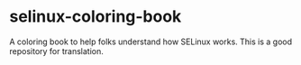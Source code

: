 selinux-coloring-book
=====================
A coloring book to help folks understand how SELinux works. This is a good repository for translation. 
